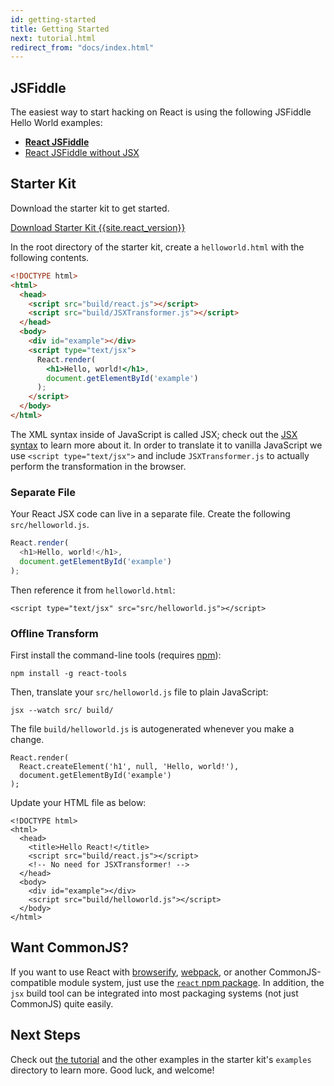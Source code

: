 ```yaml
---
id: getting-started
title: Getting Started
next: tutorial.html
redirect_from: "docs/index.html"
---
```


## JSFiddle

The easiest way to start hacking on React is using the following JSFiddle Hello World examples:

 * **[React JSFiddle](http://jsfiddle.net/reactjs/69z2wepo/)**
 * [React JSFiddle without JSX](http://jsfiddle.net/reactjs/5vjqabv3/)

## Starter Kit

Download the starter kit to get started.

<div class="buttons-unit downloads">
  <a href="/react/downloads/react-{{site.react_version}}.zip" class="button">
    Download Starter Kit {{site.react_version}}
  </a>
</div>

In the root directory of the starter kit, create a `helloworld.html` with the following contents.

```html
<!DOCTYPE html>
<html>
  <head>
    <script src="build/react.js"></script>
    <script src="build/JSXTransformer.js"></script>
  </head>
  <body>
    <div id="example"></div>
    <script type="text/jsx">
      React.render(
        <h1>Hello, world!</h1>,
        document.getElementById('example')
      );
    </script>
  </body>
</html>
```

The XML syntax inside of JavaScript is called JSX; check out the [JSX syntax](/react/docs/jsx-in-depth.html) to learn more about it. In order to translate it to vanilla JavaScript we use `<script type="text/jsx">` and include `JSXTransformer.js` to actually perform the transformation in the browser.

### Separate File

Your React JSX code can live in a separate file. Create the following `src/helloworld.js`.

```javascript
React.render(
  <h1>Hello, world!</h1>,
  document.getElementById('example')
);
```

Then reference it from `helloworld.html`:

```html{10}
<script type="text/jsx" src="src/helloworld.js"></script>
```

### Offline Transform

First install the command-line tools (requires [npm](http://npmjs.org/)):

```
npm install -g react-tools
```

Then, translate your `src/helloworld.js` file to plain JavaScript:

```
jsx --watch src/ build/

```

The file `build/helloworld.js` is autogenerated whenever you make a change.

```javascript{2}
React.render(
  React.createElement('h1', null, 'Hello, world!'),
  document.getElementById('example')
);
```


Update your HTML file as below:

```html{6,10}
<!DOCTYPE html>
<html>
  <head>
    <title>Hello React!</title>
    <script src="build/react.js"></script>
    <!-- No need for JSXTransformer! -->
  </head>
  <body>
    <div id="example"></div>
    <script src="build/helloworld.js"></script>
  </body>
</html>
```

## Want CommonJS?

If you want to use React with [browserify](http://browserify.org/), [webpack](http://webpack.github.io/), or another CommonJS-compatible module system, just use the [`react` npm package](https://www.npmjs.org/package/react). In addition, the `jsx` build tool can be integrated into most packaging systems (not just CommonJS) quite easily.

## Next Steps

Check out [the tutorial](/react/docs/tutorial.html) and the other examples in the starter kit's `examples` directory to learn more. Good luck, and welcome!
